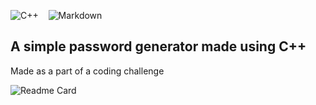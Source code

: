 ![C++](https://img.shields.io/badge/c++-000?style=for-the-badge&logo=c%2B%2B)
&nbsp;&nbsp;
![Markdown](https://img.shields.io/badge/-Markdown-000?style=for-the-badge&logo=markdown)
## A simple password generator made using C++

Made as a part of a coding challenge

![Readme Card](https://github-readme-stats.vercel.app/api/pin/?username=anuja-rahul&repo=password-generator-using-Cpp\&theme=nightowl)

